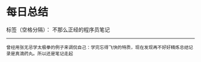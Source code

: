﻿# 每日总结

标签（空格分隔）： 不那么正经的程序员笔记

---

    曾经用张无忌学太极拳的例子来调侃自己：学完忘得飞快的特质，现在发现再不好好精炼总结记录是真滴药丸。所以还是笔记走起




